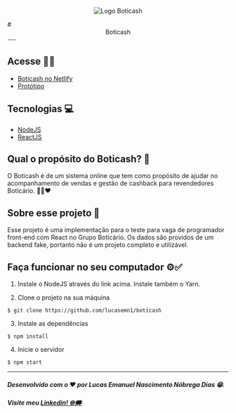 
<p align="center">
  <img src="http://boticash.netlify.app/logo192.png" alt="Logo Boticash"/>
</p>
# <center>Boticash</center>
---

## Acesse 👩‍💻
* [Boticash no Netlify](https://boticash.netlify.app/)
* [Protótipo](https://www.figma.com/file/wBiWMNvogO6bpmAZT74nRy/Boticash?node-id=0%3A1)

## Tecnologias 💻
* [NodeJS](https://nodejs.org/en/)
* [ReactJS](https://reactjs.org/)

## Qual o propósito do Boticash? 🤔

O Boticash é de um sistema online que tem como propósito de ajudar no acompanhamento de vendas e gestão de cashback para revendedores Boticário. 🤝🤑❤️

## Sobre esse projeto 💬

Esse projeto é uma implementação para o teste para vaga de programador front-end com React no Grupo Boticário. Os dados são providos de um backend fake, portanto não é um projeto completo e utilizável.

## Faça funcionar no seu computador ⚙️✅

1. Instale o NodeJS através do link acima. Instale também o Yarn.

2. Clone o projeto na sua máquina
```
$ git clone https://github.com/lucasemn1/boticash
```

3. Instale as dependências
```
$ npm install
```

4. Inicie o servidor 
```
$ npm start
```

---
##### Desenvolvido com o ❤️ por Lucas Emanuel Nascimento Nóbrega Dias 😁.
##### Visite meu [Linkedin! 🌐🗯](https://www.linkedin.com/in/lucas-emn/) 